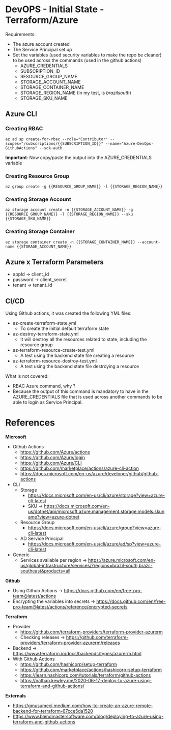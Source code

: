 # DevOPS - Initial State - Terraform/Azure

Requirements:

- The azure account created
- The Service Principal set up
- Set the variables (used security variables to make the repo be cleaner) to be used across the commands (used in the github actions)
  - AZURE_CREDENTIALS
  - SUBSCRIPTION_ID
  - RESOURCE_GROUP_NAME
  - STORAGE_ACCOUNT_NAME
  - STORAGE_CONTAINER_NAME
  - STORAGE_REGION_NAME (In my test, is *brazilsouth*)
  - STORAGE_SKU_NAME

## Azure CLI

### Creating RBAC

`az ad sp create-for-rbac --role="Contributor" --scopes="/subscriptions/{{SUBSCRIPTION_ID}}" --name="Azure-DevOps-GithubActions" --sdk-auth`

**Important**: Now copy/paste the output into the AZURE_CREDENTIALS variable

### Creating Resource Group
`az group create -g {{RESOURCE_GROUP_NAME}} -l {{STORAGE_REGION_NAME}}`

### Creating Storage Account 
`az storage account create -n {{STORAGE_ACCOUNT_NAME}} -g {{RESOURCE_GROUP_NAME}} -l {{STORAGE_REGION_NAME}} --sku {{STORAGE_SKU_NAME}}`

### Creating Storage Container
`az storage container create -n {{STORAGE_CONTAINER_NAME}} --account-name {{STORAGE_ACCOUNT_NAME}}`

## Azure x Terraform Parameters

- appId → client_id 
- password → client_secret
- tenant → tenant_id

## CI/CD

Using Github actions, it was created the following YML files:

- az-create-terraform-state.yml
  - To create the initial default terraform state
- az-destroy-terraform-state.yml
  - It will destroy all the resources related to state, including the resource group
- az-terraform-resource-create-test.yml
  - A test using the backend state file creating a resource
- az-terraform-resource-destroy-test.yml
  - A test using the backend state file destroying a resource

What is not covered:

- RBAC Azure command, why ?
- Because the output of this command is mandatory to have in the AZURE_CREDENTIALS file that is used across another commands to be able to login as Service Principal.

# References

**Microsoft**

- Github Actions
  - https://github.com/Azure/actions
  - https://github.com/Azure/login
  - https://github.com/Azure/CLI
  - https://github.com/marketplace/actions/azure-cli-action
  - https://docs.microsoft.com/en-us/azure/developer/github/github-actions
- CLI
  - Storage
    - https://docs.microsoft.com/en-us/cli/azure/storage?view=azure-cli-latest
    - SKU -> https://docs.microsoft.com/en-us/dotnet/api/microsoft.azure.management.storage.models.skuname?view=azure-dotnet
  - Resource Group
    - https://docs.microsoft.com/en-us/cli/azure/group?view=azure-cli-latest
  - AD Service Principal
    - https://docs.microsoft.com/en-us/cli/azure/ad/sp?view=azure-cli-latest
- Generic
  - Services available per region -> https://azure.microsoft.com/en-us/global-infrastructure/services/?regions=brazil-south,brazil-southeast&products=all

**Github**

- Using Github Actions -> https://docs.github.com/en/free-pro-team@latest/actions
- Encrypting the variables into secrets -> https://docs.github.com/en/free-pro-team@latest/actions/reference/encrypted-secrets

**Terraform**

- Provider 
  - https://github.com/terraform-providers/terraform-provider-azurerm
  - Checking releases -> https://github.com/terraform-providers/terraform-provider-azurerm/releases
- Backend -> https://www.terraform.io/docs/backends/types/azurerm.html
- With Github Actions
  - https://github.com/hashicorp/setup-terraform
  - https://github.com/marketplace/actions/hashicorp-setup-terraform
  - https://learn.hashicorp.com/tutorials/terraform/github-actions
  - https://nathan.kewley.me/2020-06-17-deploy-to-azure-using-terraform-and-github-actions/

**Externals**

- https://gmusumeci.medium.com/how-to-create-an-azure-remote-backend-for-terraform-67cce5da1520
- https://www.blendmastersoftware.com/blog/deploying-to-azure-using-terraform-and-github-actions